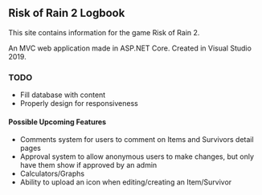 ## Risk of Rain 2 Logbook

This site contains information for the game Risk of Rain 2.

An MVC web application made in ASP.NET Core. Created in Visual Studio 2019.

### TODO

* Fill database with content
* Properly design for responsiveness

#### Possible Upcoming Features

* Comments system for users to comment on Items and Survivors detail pages
* Approval system to allow anonymous users to make changes, but only have them show if approved by an admin
* Calculators/Graphs
* Ability to upload an icon when editing/creating an Item/Survivor
